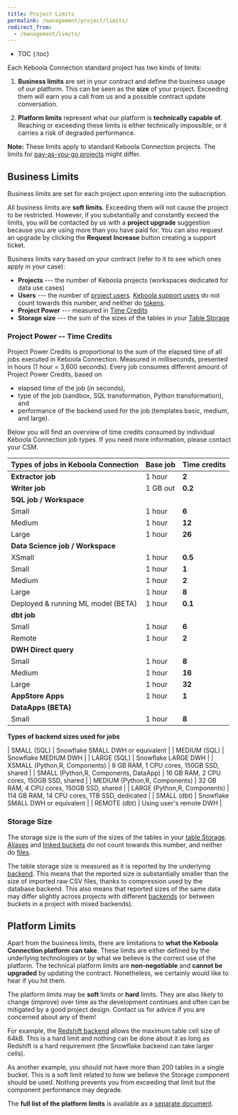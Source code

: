 ```yaml
---
title: Project Limits
permalink: /management/project/limits/
redirect_from:
  - /management/limits/
---
```


* TOC
{:toc}

Each Keboola Connection standard project has two kinds of limits:  

1. **Business limits** are set in your contract and define the business usage of our platform. 
This can be seen as the **size** of your project. Exceeding them will earn you a call from us 
and a possible contract update conversation. 

2. **Platform limits** represent what our platform is **technically capable of**. Reaching or exceeding 
these limits is either technically impossible, or it carries a risk of degraded performance.

**Note:** These limits apply to standard Keboola Connection projects. The limits for [pay-as-you-go projects](/management/payg-project/) might differ.

## Business Limits

Business limits are set for each project upon entering into the subscription. 

All business limits are **soft limits**. Exceeding them will not cause the project to be restricted. 
However, if you substantially and constantly exceed the limits, you will be contacted by us with a **project 
upgrade** suggestion because you are using more than you have paid for. 
You can also request an upgrade by clicking the **Request Increase** button creating a support ticket. 

Business limits vary based on your contract (refer to it to see which ones apply in your case):

- **Projects** --- the number of Keboola projects (workspaces dedicated for data use cases)
- **Users** --- the number of [project users](/management/project/users).
[Keboola support users](/management/support/#keboola-support-users) do not count towards this number, 
and neither do [tokens](/management/project/tokens). 
- **Project Power** --- measured in [Time Credits](#project-power---time-credits)
- **Storage size** --- the sum of the sizes of the tables in your [Table Storage](/storage)

### Project Power -- Time Credits

Project Power Credits is proportional to the sum of the elapsed time of all jobs executed in Keboola Connection. 
Measured in milliseconds, presented in hours (1 hour = 3,600 seconds). Every job consumes different amount of Project Power Credits,
based on 

- elapsed time of the job (in seconds), 
- type of the job (sandbox, SQL transformation, Python transformation), and 
- performance of the backend used for the job (templates basic, medium, and large).

Below you will find an overview of time credits consumed by individual Keboola Connection job types. 
If you need more information, please contact your CSM.

| Types of jobs in Keboola Connection   | Base job                | Time credits          |
|---------------------------------------|-------------------------|-----------------------|
| **Extractor job**                     | 1 hour                  | **2**                 |
| **Writer job**                        | 1 GB out                | **0.2**               |  
| **SQL job / Workspace**               |                         |                       |
| Small                                 | 1 hour                  | **6**                 |
| Medium                                | 1 hour                  | **12**                |
| Large                                 | 1 hour                  | **26**                |
| **Data Science job / Workspace**      |                         |                       |
| XSmall                                | 1 hour                  | **0.5**               |
| Small                                 | 1 hour                  | **1**                 |
| Medium                                | 1 hour                  | **2**                 |
| Large                                 | 1 hour                  | **8**                 |
| Deployed & running ML model (BETA)    | 1 hour                  | **0.1**               |
| **dbt job**                           |                         |                       |
| Small                                 | 1 hour                  | **6**                 |
| Remote                                | 1 hour                  | **2**                 |
| **DWH Direct query**                  |                         |                       |
| Small                                 | 1 hour                  | **8**                 |
| Medium                                | 1 hour                  | **16**                |
| Large                                 | 1 hour                  | **32**                |
| **AppStore Apps**                     | 1 hour                  | **1**                 |
| **DataApps (BETA)**                   |                         |                       |
| Small                                 | 1 hour                  | **8**                 |

**Types of backend sizes used for jobs**

| SMALL (SQL)                           | Snowflake SMALL DWH or equivalent               |
| MEDIUM (SQL)                          | Snowflake MEDIUM DWH                            |
| LARGE (SQL)                           | Snowflake LARGE DWH                             |
| XSMALL (Python,R, Components)         | 8 GB RAM, 1 CPU cores, 150GB SSD, shared        |
| SMALL (Python,R, Components, DataApp) | 16 GB RAM, 2 CPU cores, 150GB SSD, shared       |
| MEDIUM (Python,R, Components)         | 32 GB RAM, 4 CPU cores, 150GB SSD, shared       |
| LARGE (Python,R, Components)          | 114 GB RAM, 14 CPU cores, 1TB SSD, dedicated    |
| SMALL (dbt)                           | Snowflake SMALL DWH or equivalent               |
| REMOTE (dbt)                          | Using user's remote DWH                         |

### Storage Size
The storage size is the sum of the sizes of the tables in your [table Storage](/storage/). 
[Aliases](/storage/tables/#aliases) and [linked buckets](/catalog/) do 
not count towards this number, and neither do [files](/storage/files/).

The table storage size is measured as it is reported by the underlying [backend](/storage/#backend-properties). 
This means that the reported size is substantially smaller than the size of imported raw CSV files, thanks to 
compression used by the database backend. This also means that reported sizes of the same data may differ slightly 
across projects with different [backends](/storage/#backend-properties) (or between buckets in a project
with mixed backends).

## Platform Limits
Apart from the business limits, there are limitations to **what the Keboola Connection platform can take**. These limits 
are either defined by the underlying technologies or by what we believe is the correct use of the platform. 
The technical platform limits are **non-negotiable** and **cannot be upgraded** by updating the contract. 
Nonetheless, we certainly would like to hear if you hit them. 

The platform limits may be **soft** limits or **hard** limits. They are also likely to change (improve) over time as the 
development continues and often can be mitigated by a good project design. Contact us for advice if you are 
concerned about any of them!

For example, the [Redshift backend](/storage/#backend-properties) allows the maximum table cell size of 64kB. This
is a hard limit and nothing can be done about it as long as Redshift is a hard requirement (the Snowflake backend 
can take larger cells). 

As another example, you should not have more than 200 tables in a single bucket. This is a soft limit related to
how we believe the Storage component should be used. Nothing prevents you from exceeding that limit but the 
component performance may degrade. 

The **full list of the platform limits** is available as a 
[separate document](https://docs.google.com/a/keboola.com/spreadsheets/d/1SqUE6vS5Nq0MmB6Kdw5DyuPjlbyXJ0zMDoGDU5cOfSI/edit?usp=sharing).
